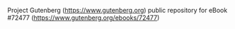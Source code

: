 Project Gutenberg (https://www.gutenberg.org) public repository
for eBook #72477 (https://www.gutenberg.org/ebooks/72477)
